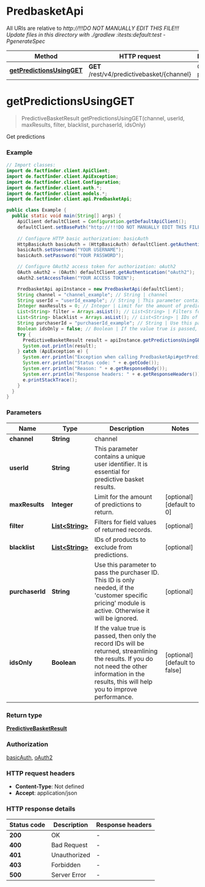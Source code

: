 # PredbasketApi

All URIs are relative to *http://!!!DO NOT MANUALLY EDIT THIS FILE!!! Update files in this directory with ./gradlew :itests:default:test -PgenerateSpec*

Method | HTTP request | Description
------------- | ------------- | -------------
[**getPredictionsUsingGET**](PredbasketApi.md#getPredictionsUsingGET) | **GET** /rest/v4/predictivebasket/{channel} | Get predictions


<a name="getPredictionsUsingGET"></a>
# **getPredictionsUsingGET**
> PredictiveBasketResult getPredictionsUsingGET(channel, userId, maxResults, filter, blacklist, purchaserId, idsOnly)

Get predictions

### Example
```java
// Import classes:
import de.factfinder.client.ApiClient;
import de.factfinder.client.ApiException;
import de.factfinder.client.Configuration;
import de.factfinder.client.auth.*;
import de.factfinder.client.models.*;
import de.factfinder.client.api.PredbasketApi;

public class Example {
  public static void main(String[] args) {
    ApiClient defaultClient = Configuration.getDefaultApiClient();
    defaultClient.setBasePath("http://!!!DO NOT MANUALLY EDIT THIS FILE!!! Update files in this directory with ./gradlew :itests:default:test -PgenerateSpec");
    
    // Configure HTTP basic authorization: basicAuth
    HttpBasicAuth basicAuth = (HttpBasicAuth) defaultClient.getAuthentication("basicAuth");
    basicAuth.setUsername("YOUR USERNAME");
    basicAuth.setPassword("YOUR PASSWORD");

    // Configure OAuth2 access token for authorization: oAuth2
    OAuth oAuth2 = (OAuth) defaultClient.getAuthentication("oAuth2");
    oAuth2.setAccessToken("YOUR ACCESS TOKEN");

    PredbasketApi apiInstance = new PredbasketApi(defaultClient);
    String channel = "channel_example"; // String | channel
    String userId = "userId_example"; // String | This parameter contains a unique user identifier. It is essential for predictive basket results.
    Integer maxResults = 0; // Integer | Limit for the amount of predictions to return.
    List<String> filter = Arrays.asList(); // List<String> | Filters for field values of returned records.
    List<String> blacklist = Arrays.asList(); // List<String> | IDs of products to exclude from predictions.
    String purchaserId = "purchaserId_example"; // String | Use this parameter to pass the purchaser ID. This ID is only needed, if the 'customer specific pricing' module is active. Otherwise it will be ignored.
    Boolean idsOnly = false; // Boolean | If the value true is passed, then only the record IDs will be returned, streamlining the results. If you do not need the other information in the results, this will help you to improve performance.
    try {
      PredictiveBasketResult result = apiInstance.getPredictionsUsingGET(channel, userId, maxResults, filter, blacklist, purchaserId, idsOnly);
      System.out.println(result);
    } catch (ApiException e) {
      System.err.println("Exception when calling PredbasketApi#getPredictionsUsingGET");
      System.err.println("Status code: " + e.getCode());
      System.err.println("Reason: " + e.getResponseBody());
      System.err.println("Response headers: " + e.getResponseHeaders());
      e.printStackTrace();
    }
  }
}
```

### Parameters

Name | Type | Description  | Notes
------------- | ------------- | ------------- | -------------
 **channel** | **String**| channel |
 **userId** | **String**| This parameter contains a unique user identifier. It is essential for predictive basket results. |
 **maxResults** | **Integer**| Limit for the amount of predictions to return. | [optional] [default to 0]
 **filter** | [**List&lt;String&gt;**](String.md)| Filters for field values of returned records. | [optional]
 **blacklist** | [**List&lt;String&gt;**](String.md)| IDs of products to exclude from predictions. | [optional]
 **purchaserId** | **String**| Use this parameter to pass the purchaser ID. This ID is only needed, if the &#39;customer specific pricing&#39; module is active. Otherwise it will be ignored. | [optional]
 **idsOnly** | **Boolean**| If the value true is passed, then only the record IDs will be returned, streamlining the results. If you do not need the other information in the results, this will help you to improve performance. | [optional] [default to false]

### Return type

[**PredictiveBasketResult**](PredictiveBasketResult.md)

### Authorization

[basicAuth](../README.md#basicAuth), [oAuth2](../README.md#oAuth2)

### HTTP request headers

 - **Content-Type**: Not defined
 - **Accept**: application/json

### HTTP response details
| Status code | Description | Response headers |
|-------------|-------------|------------------|
**200** | OK |  -  |
**400** | Bad Request |  -  |
**401** | Unauthorized |  -  |
**403** | Forbidden |  -  |
**500** | Server Error |  -  |

